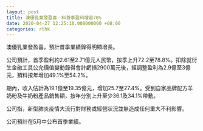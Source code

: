 ```yaml
---
layout: post
title: 澳優乳業發盈喜　料首季盈利增逾70%
date: 2020-04-27 12:25:10.000000000 +08:00
categories: rthk
---
```


澳優乳業發盈喜，預計首季業績錄得明顯增長。

公司預計，首季盈利約2.61至2.71億元人民幣，按季上升72.2至78.8%。扣除就衍生金融工具公允價值變動錄得會計虧損2900萬元後，經調整盈利為2.9億至3億元，預料按年增加49.1%至54.2%。

期內，收入估計為19.1億至19.35億元，增加25.7至27.4%。受到自家品牌配方羊奶粉及牛奶粉產品銷售額，按年分別上升至少36.1及34.1%帶動。

公司指，新型肺炎疫情大流行對財務或經營狀況並無造成任何重大不利影響。

公司預計在5月中公布首季業績。
